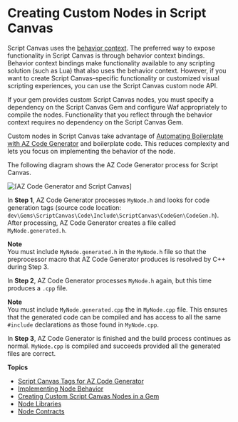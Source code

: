 # Creating Custom Nodes in Script Canvas<a name="script-canvas-custom-nodes"></a>

Script Canvas uses the [behavior context](component-entity-system-reflection-behavior-context.md)\. The preferred way to expose functionality in Script Canvas is through behavior context bindings\. Behavior context bindings make functionality available to any scripting solution \(such as Lua\) that also uses the behavior context\. However, if you want to create Script Canvas–specific functionality or customized visual scripting experiences, you can use the Script Canvas custom node API\.

If your gem provides custom Script Canvas nodes, you must specify a dependency on the Script Canvas Gem and configure Waf appropriately to compile the nodes\. Functionality that you reflect through the behavior context requires no dependency on the Script Canvas Gem\.

Custom nodes in Script Canvas take advantage of [Automating Boilerplate with AZ Code Generator](az-code-gen-intro.md) and boilerplate code\. This reduces complexity and lets you focus on implementing the behavior of the node\.

The following diagram shows the AZ Code Generator process for Script Canvas\.

![\[AZ Code Generator and Script Canvas\]](http://docs.aws.amazon.com/lumberyard/latest/userguide/images/script-canvas-custom-nodes-1.png)

In **Step 1**, AZ Code Generator processes `MyNode.h` and looks for code generation tags \(source code location: `dev\Gems\ScriptCanvas\Code\Include\ScriptCanvas\CodeGen\CodeGen.h`\)\. After processing, AZ Code Generator creates a file called `MyNode.generated.h`\.

**Note**  
You must include `MyNode.generated.h` in the `MyNode.h` file so that the preprocessor macro that AZ Code Generator produces is resolved by C\+\+ during Step 3\.

In **Step 2**, AZ Code Generator processes `MyNode.h` again, but this time produces a `.cpp` file\.

**Note**  
You must include `MyNode.generated.cpp` the in `MyNode.cpp` file\. This ensures that the generated code can be compiled and has access to all the same `#include` declarations as those found in `MyNode.cpp`\.

In **Step 3**, AZ Code Generator is finished and the build process continues as normal\. `MyNode.cpp` is compiled and succeeds provided all the generated files are correct\.

**Topics**
+ [Script Canvas Tags for AZ Code Generator](script-canvas-custom-nodes-az-code-generator-tags.md)
+ [Implementing Node Behavior](script-canvas-custom-nodes-implementing-behavior.md)
+ [Creating Custom Script Canvas Nodes in a Gem](script-canvas-custom-nodes-gem.md)
+ [Node Libraries](script-canvas-custom-nodes-node-libraries.md)
+ [Node Contracts](script-canvas-custom-nodes-node-contracts.md)